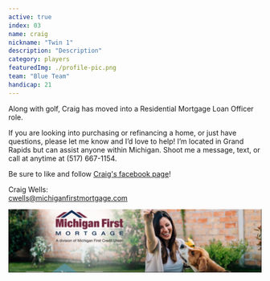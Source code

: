 ```yaml
---
active: true
index: 03
name: craig
nickname: "Twin 1"
description: "Description"
category: players
featuredImg: ./profile-pic.png
team: "Blue Team"
handicap: 21
---
```


Along with golf, Craig has moved into a Residential Mortgage Loan Officer role.

If you are looking into purchasing or refinancing a home, or just have questions, please let me know and I’d love to help! I’m located in Grand Rapids but can assist anyone within Michigan. Shoot me a message, text, or call at anytime at (517) 667-1154.

Be sure to like and follow <a href="https://www.facebook.com/CraigWellsMLO/">Craig's facebook page</a>!

<p>
Craig Wells: <br/>
<a href="mailto:cwells@michiganfirstmortgage.com">cwells@michiganfirstmortgage.com</a>
</p>

![Michigan First Mortgage](./michigan-first.jpeg)
